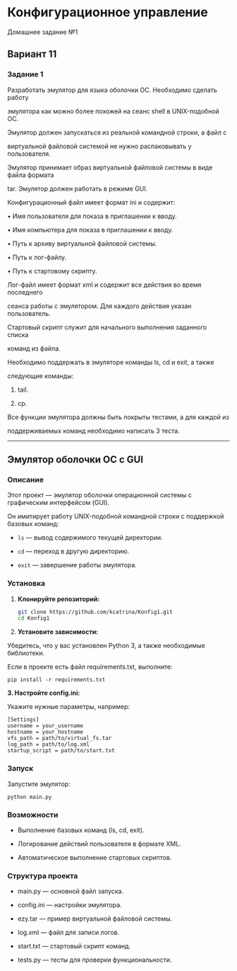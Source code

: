 # Конфигурационное управление
Домашнее задание №1
## Вариант 11
### Задание 1
Разработать эмулятор для языка оболочки ОС. Необходимо сделать работу

эмулятора как можно более похожей на сеанс shell в UNIX-подобной ОС.

Эмулятор должен запускаться из реальной командной строки, а файл с

виртуальной файловой системой не нужно распаковывать у пользователя.

Эмулятор принимает образ виртуальной файловой системы в виде файла формата

tar. Эмулятор должен работать в режиме GUI.

Конфигурационный файл имеет формат ini и содержит:

• Имя пользователя для показа в приглашении к вводу.

• Имя компьютера для показа в приглашении к вводу.

• Путь к архиву виртуальной файловой системы.

• Путь к лог-файлу.

• Путь к стартовому скрипту.

Лог-файл имеет формат xml и содержит все действия во время последнего

сеанса работы с эмулятором. Для каждого действия указан пользователь.

Стартовый скрипт служит для начального выполнения заданного списка

команд из файла.

Необходимо поддержать в эмуляторе команды ls, cd и exit, а также

следующие команды:

1. tail.

2. cp.

Все функции эмулятора должны быть покрыты тестами, а для каждой из

поддерживаемых команд необходимо написать 3 теста.

---

## Эмулятор оболочки ОС с GUI

### Описание

Этот проект — эмулятор оболочки операционной системы с графическим интерфейсом (GUI). 

Он имитирует работу UNIX-подобной командной строки с поддержкой базовых команд:

- `ls` — вывод содержимого текущей директории.
  
- `cd` — переход в другую директорию.
  
- `exit` — завершение работы эмулятора.

### Установка

1. **Клонируйте репозиторий:**

   ```bash
   git clone https://github.com/kcatrina/Konfig1.git
   cd Konfig1
   ```

2. **Установите зависимости:**

Убедитесь, что у вас установлен Python 3, а также необходимые библиотеки. 

Если в проекте есть файл requirements.txt, выполните:
```
pip install -r requirements.txt
```

**3. Настройте config.ini:**

Укажите нужные параметры, например:
```
[Settings]
username = your_username
hostname = your_hostname
vfs_path = path/to/virtual_fs.tar
log_path = path/to/log.xml
startup_script = path/to/start.txt
```

### Запуск

Запустите эмулятор:
```
python main.py
```

### Возможности

- Выполнение базовых команд (ls, cd, exit).
  
- Логирование действий пользователя в формате XML.
  
- Автоматическое выполнение стартовых скриптов.

### Структура проекта

- main.py — основной файл запуска.
  
- config.ini — настройки эмулятора.

- ezy.tar — пример виртуальной файловой системы.

- log.xml — файл для записи логов.

- start.txt — стартовый скрипт команд.

- tests.py — тесты для проверки функциональности.
